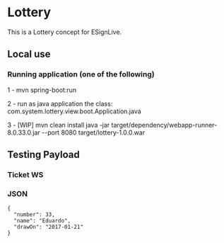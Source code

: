 # Lottery

This is a Lottery concept for ESignLive.

## Local use

### Running application (one of the following)
1 - mvn spring-boot:run
    
2 - run as java application the class: com.system.lottery.view.boot.Application.java

3 - [WIP] mvn clean install
    java -jar target/dependency/webapp-runner-8.0.33.0.jar --port 8080 target/lottery-1.0.0.war
    
## Testing Payload

### Ticket WS
### JSON
```
{
  "number": 33,
  "name": "Eduardo",
  "drawOn": "2017-01-21"
}
```